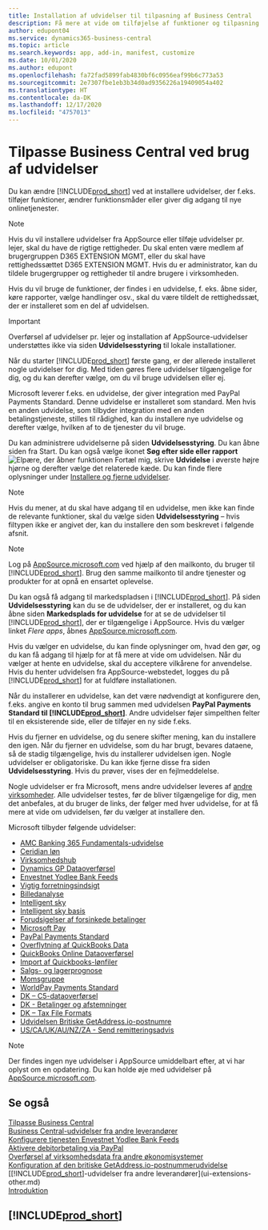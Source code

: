 ```yaml
---
title: Installation af udvidelser til tilpasning af Business Central
description: Få mere at vide om tilføjelse af funktioner og tilpasning af Business Central ved at installere udvidelser.
author: edupont04
ms.service: dynamics365-business-central
ms.topic: article
ms.search.keywords: app, add-in, manifest, customize
ms.date: 10/01/2020
ms.author: edupont
ms.openlocfilehash: fa72fad5899fab4830bf6c0956eaf99b6c773a53
ms.sourcegitcommit: 2e7307fbe1eb3b34d0ad9356226a19409054a402
ms.translationtype: HT
ms.contentlocale: da-DK
ms.lasthandoff: 12/17/2020
ms.locfileid: "4757013"
---
```

# <a name="customizing-business-central-using-extensions"></a>Tilpasse Business Central ved brug af udvidelser

Du kan ændre [!INCLUDE[prod_short](includes/prod_short.md)] ved at installere udvidelser, der f.eks. tilføjer funktioner, ændrer funktionsmåder eller giver dig adgang til nye onlinetjenester.

> [!NOTE]
> Hvis du vil installere udvidelser fra AppSource eller tilføje udvidelser pr. lejer, skal du have de rigtige rettigheder. Du skal enten være medlem af brugergruppen D365 EXTENSION MGMT, eller du skal have rettighedssættet D365 EXTENSION MGMT. Hvis du er administrator, kan du tildele brugergrupper og rettigheder til andre brugere i virksomheden.

Hvis du vil bruge de funktioner, der findes i en udvidelse, f. eks. åbne sider, køre rapporter, vælge handlinger osv., skal du være tildelt de rettighedssæt, der er installeret som en del af udvidelsen.

> [!IMPORTANT]  
> Overførsel af udvidelser pr. lejer og installation af AppSource-udvidelser understøttes ikke via siden **Udvidelsesstyring** til lokale installationer.

Når du starter [!INCLUDE[prod_short](includes/prod_short.md)] første gang, er der allerede installeret nogle udvidelser for dig. Med tiden gøres flere udvidelser tilgængelige for dig, og du kan derefter vælge, om du vil bruge udvidelsen eller ej.

Microsoft leverer f.eks. en udvidelse, der giver integration med PayPal Payments Standard. Denne udvidelse er installeret som standard.
Men hvis en anden udvidelse, som tilbyder integration med en anden betalingstjeneste, stilles til rådighed, kan du installere nye udvidelse og derefter vælge, hvilken af to de tjenester du vil bruge.  

Du kan administrere udvidelserne på siden **Udvidelsesstyring**. Du kan åbne siden fra Start. Du kan også vælge ikonet **Søg efter side eller rapport** ![Elpære, der åbner funktionen Fortæl mig](media/ui-search/search_small.png "Fortæl mig, hvad du vil foretage dig"), skrive **Udvidelse** i øverste højre hjørne og derefter vælge det relaterede kæde. Du kan finde flere oplysninger under [Installere og fjerne udvidelser](ui-extensions-install-uninstall.md).

> [!NOTE]  
> Hvis du mener, at du skal have adgang til en udvidelse, men ikke kan finde de relevante funktioner, skal du vælge siden **Udvidelsesstyring** – hvis filtypen ikke er angivet der, kan du installere den som beskrevet i følgende afsnit.  

> [!NOTE]  
> Log på [AppSource.microsoft.com](https://appsource.microsoft.com/) ved hjælp af den mailkonto, du bruger til [!INCLUDE[prod_short](includes/prod_short.md)]. Brug den samme mailkonto til andre tjenester og produkter for at opnå en ensartet oplevelse.  

Du kan også få adgang til markedspladsen i [!INCLUDE[prod_short](includes/prod_short.md)]. På siden **Udvidelsesstyring** kan du se de udvidelser, der er installeret, og du kan åbne siden **Markedsplads for udvidelse** for at se de udvidelser til [!INCLUDE[prod_short](includes/prod_short.md)], der er tilgængelige i AppSource. Hvis du vælger linket *Flere apps*, åbnes [AppSource.microsoft.com](https://appsource.microsoft.com/marketplace/apps?product=dynamics-365%3Bdynamics-365-business-central&page=1).  

Hvis du vælger en udvidelse, du kan finde oplysninger om, hvad den gør, og du kan få adgang til hjælp for at få mere at vide om udvidelsen. Når du vælger at hente en udvidelse, skal du acceptere vilkårene for anvendelse. Hvis du henter udvidelsen fra AppSource-webstedet, logges du på [!INCLUDE[prod_short](includes/prod_short.md)] for at fuldføre installationen.  

Når du installerer en udvidelse, kan det være nødvendigt at konfigurere den, f.eks. angive en konto til brug sammen med udvidelsen **PayPal Payments Standard til [!INCLUDE[prod_short](includes/prod_short.md)]**.
Andre udvidelser føjer simpelthen felter til en eksisterende side, eller de tilføjer en ny side f.eks.   

Hvis du fjerner en udvidelse, og du senere skifter mening, kan du installere den igen. Når du fjerner en udvidelse, som du har brugt, bevares dataene, så de stadig tilgængelige, hvis du installerer udvidelsen igen. Nogle udvidelser er obligatoriske. Du kan ikke fjerne disse fra siden **Udvidelsesstyring**. Hvis du prøver, vises der en fejlmeddelelse.  

Nogle udvidelser er fra Microsoft, mens andre udvidelser leveres af [andre virksomheder](ui-extensions-other.md). Alle udvidelser testes, før de bliver tilgængelige for dig, men det anbefales, at du bruger de links, der følger med hver udvidelse, for at få mere at vide om udvidelsen, før du vælger at installere den.  

Microsoft tilbyder følgende udvidelser:  

* [AMC Banking 365 Fundamentals-udvidelse](ui-extensions-amc-banking.md)
* [Ceridian løn](ui-extensions-ceridian-payroll.md)
* [Virksomhedshub](ui-extensions-company-hub.md)  
* [Dynamics GP Dataoverførsel](ui-extensions-dynamicsgp-data-migration.md)
* [Envestnet Yodlee Bank Feeds](ui-extensions-yodlee-bank-feeds.md)
* [Vigtig forretningsindsigt](ui-extensions-essential-business-insights.md)
* [Billedanalyse](ui-extensions-image-analyzer.md)
* [Intelligent sky](ui-extensions-data-replication.md)
* [Intelligent sky basis](ui-extensions-intelligent-cloud.md)  
* [Forudsigelser af forsinkede betalinger](ui-extensions-late-payment-prediction.md)
* [Microsoft Pay](ui-extensions-microsoft-pay-payments.md)
* [PayPal Payments Standard](ui-extensions-paypal-payments-standard.md)
* [Overflytning af QuickBooks Data](ui-extensions-quickbooks-data-migration.md)
* [QuickBooks Online Dataoverførsel](ui-extensions-quickbooks-online-data-migration.md)
* [Import af Quickbooks-lønfiler](ui-extensions-quickbooks-payroll.md)
* [Salgs- og lagerprognose](ui-extensions-sales-forecast.md)
* [Momsgruppe](ui-extensions-vat-group.md)
* [WorldPay Payments Standard](ui-extensions-worldpay-payments-standard.md)
* [DK – C5-dataoverførsel](ui-extensions-c5-data-migration.md)
* [DK - Betalinger og afstemninger](ui-extensions-payments-reconciliation-formats-dk.md)
* [DK – Tax File Formats](ui-extensions-tax-file-formats-dk.md)
* [Udvidelsen Britiske GetAddress.io-postnumre](LocalFunctionality/UnitedKingdom/ui-extensions-getaddressio.md)  
* [US/CA/UK/AU/NZ/ZA - Send remitteringsadvis](ui-extensions-send-remittance-advice.md)

> [!NOTE]  
> Der findes ingen nye udvidelser i AppSource umiddelbart efter, at vi har oplyst om en opdatering. Du kan holde øje med udvidelser på [AppSource.microsoft.com](https://appsource.microsoft.com/marketplace/apps?product=dynamics-365%3Bdynamics-365-business-central&page=1).

## <a name="see-also"></a>Se også

[Tilpasse Business Central](ui-customizing-overview.md)  
[Business Central-udvidelser fra andre leverandører](ui-extensions-other.md)  
[Konfigurere tjenesten Envestnet Yodlee Bank Feeds](bank-how-setup-bank-statement-service.md)  
[Aktivere debitorbetaling via PayPal](sales-how-enable-payment-service-extensions.md)  
[Overførsel af virksomhedsdata fra andre økonomisystemer](across-import-data-configuration-packages.md)  
[Konfiguration af den britiske GetAddress.io-postnummerudvidelse](LocalFunctionality/UnitedKingdom/uk-setup-postal-code-service.md)  
[[!INCLUDE[prod_short](includes/prod_short.md)]-udvidelser fra andre leverandører](ui-extensions-other.md)  
[Introduktion](product-get-started.md)  

## [!INCLUDE[prod_short](includes/free_trial_md.md)]  
